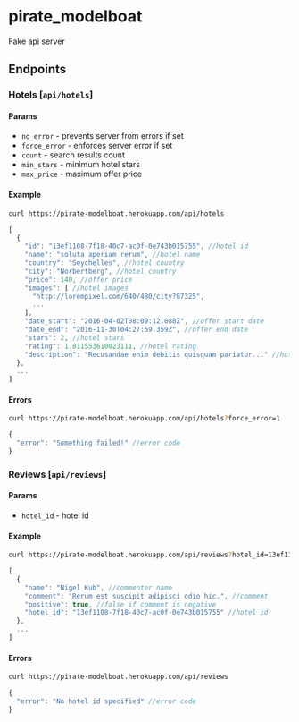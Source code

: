 # pirate_modelboat
Fake api server

## Endpoints

### Hotels [`api/hotels`]

#### Params

- `no_error` - prevents server from errors if set
- `force_error` - enforces server error if set
- `count` - search results count
- `min_stars` - minimum hotel stars
- `max_price` - maximum offer price

#### Example
```sh
curl https://pirate-modelboat.herokuapp.com/api/hotels
```
```js
[
  {
    "id": "13ef1108-7f18-40c7-ac0f-0e743b015755", //hotel id
    "name": "soluta aperiam rerum", //hotel name
    "country": "Seychelles", //hotel country
    "city": "Norbertberg", //hotel country
    "price": 140, //offer price
    "images": [ //hotel images
      "http://lorempixel.com/640/480/city?87325",
      ...
    ],
    "date_start": "2016-04-02T08:09:12.088Z", //offer start date
    "date_end": "2016-11-30T04:27:59.359Z", //offer end date
    "stars": 2, //hotel stars
    "rating": 1.811553610023111, //hotel rating
    "description": "Recusandae enim debitis quisquam pariatur..." //hotel description
  },
  ...
]
```

#### Errors
```sh
curl https://pirate-modelboat.herokuapp.com/api/hotels?force_error=1
```
```js
{
  "error": "Something failed!" //error code
}
```

### Reviews [`api/reviews`]

#### Params

- `hotel_id` - hotel id

#### Example
```sh
curl https://pirate-modelboat.herokuapp.com/api/reviews?hotel_id=13ef1108-7f18-40c7-ac0f-0e743b015755
```
```js
[
  {
    "name": "Nigel Kub", //commenter name
    "comment": "Rerum est suscipit adipisci odio hic.", //comment
    "positive": true, //false if comment is negative
    "hotel_id": "13ef1108-7f18-40c7-ac0f-0e743b015755" //hotel id
  },
  ...
]
```

#### Errors
```sh
curl https://pirate-modelboat.herokuapp.com/api/reviews
```
```js
{
  "error": "No hotel id specified" //error code
}
```
